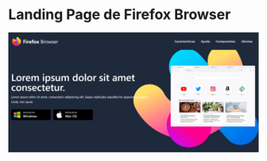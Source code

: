 # Landing Page de Firefox Browser
![wep app](https://github.com/sotoflore/Landing-Page-Con-TailwindCSS/blob/main/public/web-app.png)
